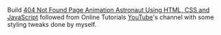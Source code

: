 Build [404 Not Found Page Animation Astronaut Using HTML, CSS and JavaScript](https://www.youtube.com/watch?v=g19BKIJj_NA&list=PLnwS64fSLFoVLfAYgSddhTMlVQ7kavJz3&index=8) followed from Online Tutorials [YouTube](https://www.youtube.com/channel/UChOS1KAocFSxqOD_fAFAAOw)'s channel with some styling tweaks done by myself.
